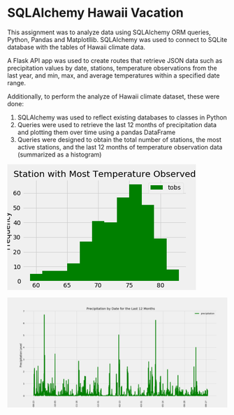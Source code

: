 

# SQLAlchemy Hawaii Vacation  

This assignment was to analyze data using SQLAlchemy ORM queries, Python, Pandas and Matplotllib. SQLAlchemy was used to connect to SQLite database with the tables of Hawaii climate data.

A Flask API app was used to create routes that retrieve JSON data such as precipitation values by date, stations, temperature observations from the last year, and min, max, and average temperatures within a specified date range.

Additionally, to perform the analyze of Hawaii climate dataset, these were done:
1.	SQLAlchemy was used to reflect existing databases to classes in Python
2.	Queries were used to retrieve the last 12 months of precipitation data and plotting them over time using a pandas DataFrame
3.	Queries were designed to obtain the total number of stations, the most active stations, and the last 12 months of temperature observation data (summarized as a histogram)



![](Images/Station%20with%20Most%20Temparature%20Observed.png)

![](Images/precipitation.png)


